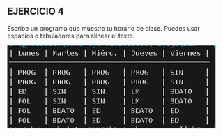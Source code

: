 ## EJERCICIO 4

Escribe un programa que muestre tu horario de clase. Puedes usar espacios o tabuladores para alinear el texto.

![imagen_horario](img/horario.png)
